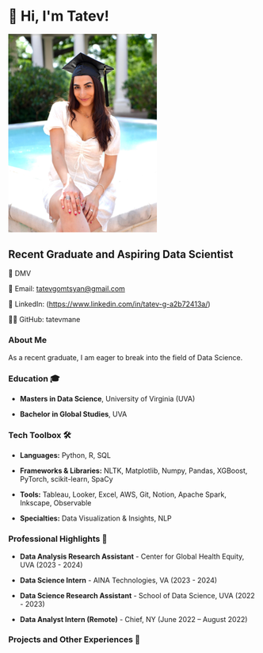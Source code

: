 # 👋 Hi, I'm Tatev!
<img src="grad.jpg" alt="profile pic" width="300">

## Recent Graduate and Aspiring Data Scientist

📍 DMV

📧 Email: tatevgomtsyan@gmail.com

🔗 LinkedIn: (https://www.linkedin.com/in/tatev-g-a2b72413a/)

👨‍💻 GitHub: tatevmane

### About Me
As a recent graduate, I am eager to break into the field of Data Science. 

### Education 🎓                                    	
- **Masters in Data Science**, University of Virginia (UVA)

- **Bachelor in Global Studies**, UVA

### Tech Toolbox 🛠️ 
- **Languages:** Python, R, SQL
  
- **Frameworks & Libraries:** NLTK, Matplotlib, Numpy, Pandas, XGBoost, PyTorch, scikit-learn, SpaCy
  
- **Tools:** Tableau, Looker, Excel, AWS, Git, Notion, Apache Spark, Inkscape, Observable
  
- **Specialties:** Data Visualization & Insights, NLP

### Professional Highlights 🌟
- **Data Analysis Research Assistant** - Center for Global Health Equity, UVA (2023 - 2024)

- **Data Science Intern** - AINA Technologies, VA (2023 - 2024)

- **Data Science Research Assistant** - School of Data Science, UVA (2022 - 2023)

- **Data Analyst Intern (Remote)** - Chief, NY (June 2022 – August 2022)

### Projects and Other Experiences 📜



